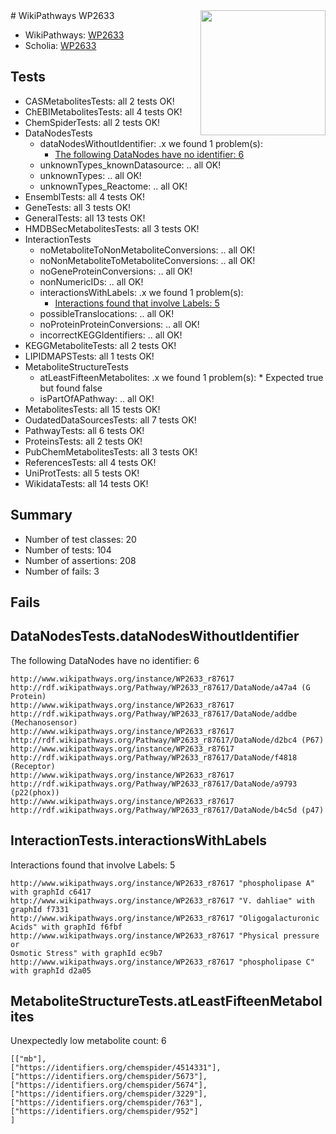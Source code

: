<img style="float: right; width: 200px" src="https://upload.wikimedia.org/wikipedia/commons/thumb/8/83/Wplogo_with_text_500.png/640px-Wplogo_with_text_500.png" />
# WikiPathways WP2633

* WikiPathways: [WP2633](https://new.wikipathways.org/pathways/WP2633)
* Scholia: [WP2633](https://scholia.toolforge.org/wikipathways/WP2633)
## Tests
* CASMetabolitesTests: all 2 tests OK!
* ChEBIMetabolitesTests: all 4 tests OK!
* ChemSpiderTests: all 2 tests OK!
* DataNodesTests
    * dataNodesWithoutIdentifier: .x we found 1 problem(s):
        * [The following DataNodes have no identifier: 6](#d2d32fa5)
    * unknownTypes_knownDatasource: .. all OK!
    * unknownTypes: .. all OK!
    * unknownTypes_Reactome: .. all OK!
* EnsemblTests: all 4 tests OK!
* GeneTests: all 3 tests OK!
* GeneralTests: all 13 tests OK!
* HMDBSecMetabolitesTests: all 3 tests OK!
* InteractionTests
    * noMetaboliteToNonMetaboliteConversions: .. all OK!
    * noNonMetaboliteToMetaboliteConversions: .. all OK!
    * noGeneProteinConversions: .. all OK!
    * nonNumericIDs: .. all OK!
    * interactionsWithLabels: .x we found 1 problem(s):
        * [Interactions found that involve Labels: 5](#630d267c)
    * possibleTranslocations: .. all OK!
    * noProteinProteinConversions: .. all OK!
    * incorrectKEGGIdentifiers: .. all OK!
* KEGGMetaboliteTests: all 2 tests OK!
* LIPIDMAPSTests: all 1 tests OK!
* MetaboliteStructureTests
    * atLeastFifteenMetabolites: .x we found 1 problem(s):
            * Expected true but found false
    * isPartOfAPathway: .. all OK!
* MetabolitesTests: all 15 tests OK!
* OudatedDataSourcesTests: all 7 tests OK!
* PathwayTests: all 6 tests OK!
* ProteinsTests: all 2 tests OK!
* PubChemMetabolitesTests: all 3 tests OK!
* ReferencesTests: all 4 tests OK!
* UniProtTests: all 5 tests OK!
* WikidataTests: all 14 tests OK!


## Summary

* Number of test classes: 20
* Number of tests: 104
* Number of assertions: 208
* Number of fails: 3

## Fails

<a name="d2d32fa5" />

## DataNodesTests.dataNodesWithoutIdentifier

The following DataNodes have no identifier: 6
```
http://www.wikipathways.org/instance/WP2633_r87617 http://rdf.wikipathways.org/Pathway/WP2633_r87617/DataNode/a47a4 (G Protein)
http://www.wikipathways.org/instance/WP2633_r87617 http://rdf.wikipathways.org/Pathway/WP2633_r87617/DataNode/addbe (Mechanosensor)
http://www.wikipathways.org/instance/WP2633_r87617 http://rdf.wikipathways.org/Pathway/WP2633_r87617/DataNode/d2bc4 (P67)
http://www.wikipathways.org/instance/WP2633_r87617 http://rdf.wikipathways.org/Pathway/WP2633_r87617/DataNode/f4818 (Receptor)
http://www.wikipathways.org/instance/WP2633_r87617 http://rdf.wikipathways.org/Pathway/WP2633_r87617/DataNode/a9793 (p22(phox))
http://www.wikipathways.org/instance/WP2633_r87617 http://rdf.wikipathways.org/Pathway/WP2633_r87617/DataNode/b4c5d (p47)
```

<a name="630d267c" />

## InteractionTests.interactionsWithLabels

Interactions found that involve Labels: 5
```
http://www.wikipathways.org/instance/WP2633_r87617 "phospholipase A" with graphId c6417
http://www.wikipathways.org/instance/WP2633_r87617 "V. dahliae" with graphId f7331
http://www.wikipathways.org/instance/WP2633_r87617 "Oligogalacturonic Acids" with graphId f6fbf
http://www.wikipathways.org/instance/WP2633_r87617 "Physical pressure or 
Osmotic Stress" with graphId ec9b7
http://www.wikipathways.org/instance/WP2633_r87617 "phospholipase C" with graphId d2a05
```

<a name="6d429199" />

## MetaboliteStructureTests.atLeastFifteenMetabolites

Unexpectedly low metabolite count: 6

```
[["mb"],
["https://identifiers.org/chemspider/4514331"],
["https://identifiers.org/chemspider/5673"],
["https://identifiers.org/chemspider/5674"],
["https://identifiers.org/chemspider/3229"],
["https://identifiers.org/chemspider/763"],
["https://identifiers.org/chemspider/952"]
]
```

